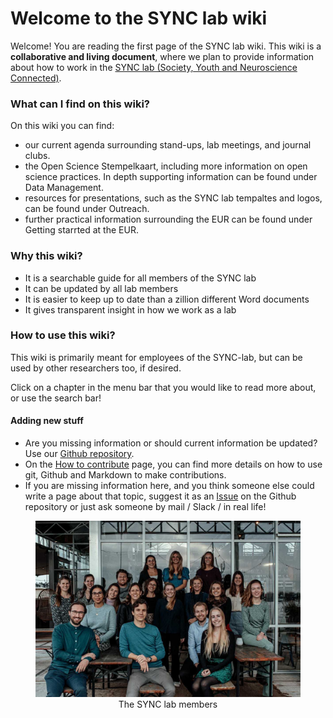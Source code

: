 # Welcome to the SYNC lab wiki



Welcome! You are reading the first page of the SYNC lab wiki. This wiki is a **collaborative and living document**, where we plan to provide information about how to work in the [SYNC lab (Society, Youth and Neuroscience Connected)](https://erasmus-synclab.nl/).


### What can I find on this wiki?

On this wiki you can find:
<ul>
    <li>our current agenda surrounding stand-ups, lab meetings, and journal clubs.</li>
    <li>the Open Science Stempelkaart, including more information on open science practices. In depth supporting information can be found under Data Management.</li>
    <li>resources for presentations, such as the SYNC lab tempaltes and logos, can be found under Outreach.</li>
    <li>further practical information surrounding the EUR can be found under Getting starrted at the EUR.</li>
  </ul>


### Why this wiki?

- It is a searchable guide for all members of the SYNC lab 
- It can be updated by all lab members
- It is easier to keep up to date than a zillion different Word documents 
- It gives transparent insight in how we work as a lab


### How to use this wiki?

This wiki is primarily meant for employees of the SYNC-lab, but can be used by other researchers too, if desired.

Click on a chapter in the menu bar that you would like to read more about, or use the search bar!

#### Adding new stuff

- Are you missing information or should current information be updated? Use our [Github repository](https://github.com/eur-synclab/eur-synclab.github.io).
- On the [How to contribute](./about/contribute) page, you can find more details on how to use git, Github and Markdown to make contributions.
- If you are missing information here, and you think someone else could write a page about that topic, suggest it as an [Issue](https://github.com/eur-synclab/eur-synclab.github.io/issues) on the Github repository or just ask someone by mail / Slack / in real life!



<p style="text-align:center"><figure style="text-align:center"><img src="./img/SYNC groepsfoto.JPG" alt="The SYNC lab" width="800" /><figcaption style="text-align:center">The SYNC lab members</figcaption></figure></p>

